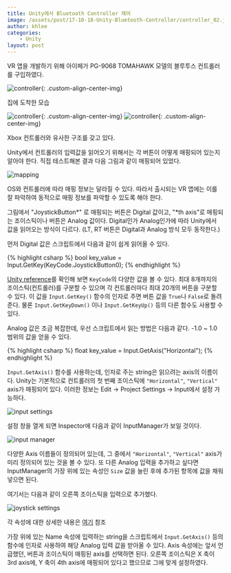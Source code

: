 ```yaml
---
title: Unity에서 Bluetooth Controller 제어
image: /assets/post/17-10-18-Unity-Bluetooth-Controller/controller_02.jpeg
author: khlee
categories:
    - Unity
layout: post
---
```


VR 앱을 개발하기 위해 아이페가 PG-9068 TOMAHAWK 모델의 블루투스 컨트롤러를 구입하였다.

![controller]({{site.suburl}}/assets/post/17-10-18-Unity-Bluetooth-Controller/controller_01.jpeg){: .custom-align-center-img}

집에 도착한 모습

![controller]({{site.suburl}}/assets/post/17-10-18-Unity-Bluetooth-Controller/controller_02.jpeg){: .custom-align-center-img}
![controller]({{site.suburl}}/assets/post/17-10-18-Unity-Bluetooth-Controller/controller_03.jpeg){: .custom-align-center-img}

Xbox 컨트롤러와 유사한 구조를 갖고 있다.

Unity에서 컨트롤러의 입력값을 읽어오기 위해서는 각 버튼이 어떻게 매핑되어 있는지 알아야 한다. 직접 테스트해본 결과 다음 그림과 같이 매핑되어 있었다.

![mapping]({{site.suburl}}/assets/post/17-10-18-Unity-Bluetooth-Controller/mapping.png)

OS와 컨트롤러에 따라 매핑 정보는 달라질 수 있다. 따라서 출시되는 VR 앱에는 이를 잘 파악하여 동적으로 매핑 정보를 파악할 수 있도록 해야 한다.

그림에서 "JoystickButton\*" 로 매핑되는 버튼은 Digital 값이고, "\*th axis"로 매핑되는 조이스틱이나 버튼은 Analog 값이다. Digital인가 Analog인가에 따라 Unity에서 값을 읽어오는 방식이 다르다.
(LT, RT 버튼은 Digital과 Analog 방식 모두 동작한다.)

먼저 Digital 값은 스크립트에서 다음과 같이 쉽게 읽어올 수 있다.

{% highlight csharp %}
bool key_value = Input.GetKey(KeyCode.JoystickButton0);
{% endhighlight %}

[Unity reference](https://docs.unity3d.com/kr/current/ScriptReference/KeyCode.html)를 확인해 보면 `KeyCode`의 다양한 값을 볼 수 있다. 최대 8개까지의 조이스틱(컨트롤러)를 구분할 수 있으며 각 컨트롤러마다 최대 20개의 버튼을 구분할 수 있다. 이 값을 `Input.GetKey()` 함수의 인자로 주면 버튼 값을 `True`나 `False`로 돌려 준다. 물론 `Input.GetKeyDown()` 이나 `Input.GetKeyUp()` 등의 다른 함수도 사용할 수 있다.

Analog 값은 조금 복잡한데, 우선 스크립트에서 읽는 방법은 다음과 같다. -1.0 \~ 1.0 범위의 값을 얻을 수 있다.

{% highlight csharp %}
float key_value = Input.GetAxis("Horizontal");
{% endhighlight %}

`Input.GetAxis()` 함수를 사용하는데, 인자로 주는 string은 읽으려는 axis의 이름이다. Unity는 기본적으로 컨트롤러의 첫 번째 조이스틱에 `"Horizontal"`, `"Vertical"` axis가 매핑되어 있다. 이러한 정보는 Edit -> Project Settings -> Input에서 설정 가능하다.

![input settings]({{site.suburl}}/assets/post/17-10-18-Unity-Bluetooth-Controller/input_settings.png)

설정 창을 열게 되면 Inspector에 다음과 같이 InputManager가 보일 것이다.

![input manager]({{site.suburl}}/assets/post/17-10-18-Unity-Bluetooth-Controller/input_manager.png)

다양한 Axis 이름들이 정의되어 있는데, 그 중에서 `"Horizontal"`, `"Vertical"` axis가 미리 정의되어 있는 것을 볼 수 있다. 또 다른 Analog 입력을 추가하고 싶다면 InputManager의 가장 위에 있는 속성인 `Size` 값을 늘린 후에 추가된 항목에 값을 채워넣으면 된다.

여기서는 다음과 같이 오른쪽 조이스틱을 입력으로 추가했다.

![joystick settings]({{site.suburl}}/assets/post/17-10-18-Unity-Bluetooth-Controller/joystick_settings.png)

각 속성에 대한 상세한 내용은 [여기](https://docs.unity3d.com/kr/2018.4/Manual/ConventionalGameInput.html) 참조

가장 위에 있는 Name 속성에 입력하는 string을 스크립트에서 `Input.GetAxis()` 등의 함수에 인자로 사용하여 해당 Analog 입력 값을 받아올 수 있다. Axis 속성에는 앞서 언급했던, 버튼과 조이스틱이 매핑된 axis를 선택하면 된다. 오른쪽 조이스틱은 X 축이 3rd axis에, Y 축이 4th axis에 매핑되어 있다고 했으므로 그에 맞게 설정하였다.
